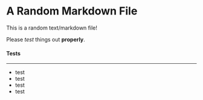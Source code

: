 # A Random Markdown File


This is a random text/markdown file!


Please *test* things out **properly**.


#### Tests
---

- test
- test
- test
- test

